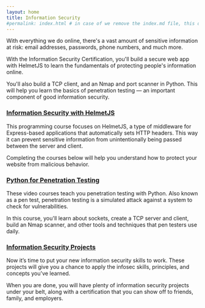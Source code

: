 ```yaml
---
layout: home
title: Information Security
#permalink: index.html # in case of we remove the index.md file, this doc will be the index page
---
```


With everything we do online, there's a vast amount of sensitive information at risk: email addresses, passwords, phone numbers, and much more.

With the Information Security Certification, you'll build a secure web app with HelmetJS to learn the fundamentals of protecting people's information online.

You'll also build a TCP client, and an Nmap and port scanner in Python. This will help you learn the basics of penetration testing — an important component of good information security.

### [Information Security with HelmetJS](./information-security-with-helmetjs/README.md)

This programming course focuses on HelmetJS, a type of middleware for Express-based applications that automatically sets HTTP headers. This way it can prevent sensitive information from unintentionally being passed between the server and client.

Completing the courses below will help you understand how to protect your website from malicious behavior.

### [Python for Penetration Testing](./python-for-penetration-testing/README.md)

These video courses teach you penetration testing with Python. Also known as a pen test, penetration testing is a simulated attack against a system to check for vulnerabilities.

In this course, you'll learn about sockets, create a TCP server and client, build an Nmap scanner, and other tools and techniques that pen testers use daily.

### [Information Security Projects](./information-security-projects/README.md)

Now it’s time to put your new information security skills to work. These projects will give you a chance to apply the infosec skills, principles, and concepts you've learned.

When you are done, you will have plenty of information security projects under your belt, along with a certification that you can show off to friends, family, and employers.